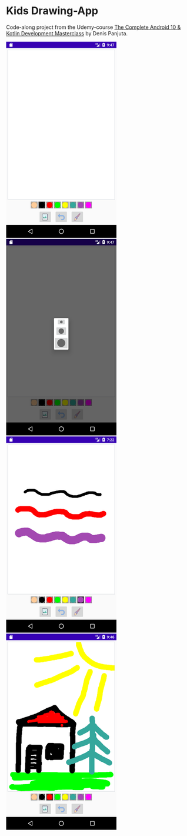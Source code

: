 # Kids Drawing-App

Code-along project from the Udemy-course [The Complete Android 10 & Kotlin Development Masterclass](https://www.udemy.com/course/android-kotlin-developer/) by Denis Panjuta.

<div>
  <img src="./images/image1.png" alt="screenshot 1" width="300" />&nbsp;&nbsp; 
  <img src="./images/image2.png" alt="screenshot 2" width="300" />&nbsp;&nbsp;
  <img src="./images/image3.png" alt="screenshot 3" width="300" />&nbsp;&nbsp;
  <img src="./images/image4.png" alt="screenshot 4" width="300" />
</div>

